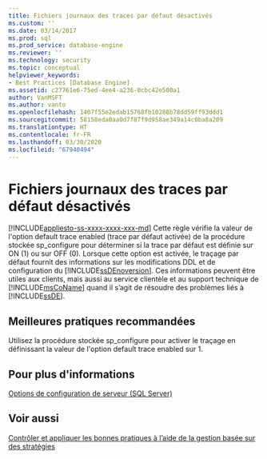 ```yaml
---
title: Fichiers journaux des traces par défaut désactivés
ms.custom: ''
ms.date: 03/14/2017
ms.prod: sql
ms.prod_service: database-engine
ms.reviewer: ''
ms.technology: security
ms.topic: conceptual
helpviewer_keywords:
- Best Practices [Database Engine]
ms.assetid: c27761e6-75ed-4ee4-a236-0cbc42e500a1
author: VanMSFT
ms.author: vanto
ms.openlocfilehash: 1407f55e2edab15768fb10288b78dd59ff93ddd1
ms.sourcegitcommit: 58158eda0aa0d7f87f9d958ae349a14c0ba8a209
ms.translationtype: HT
ms.contentlocale: fr-FR
ms.lasthandoff: 03/30/2020
ms.locfileid: "67940494"
---
```

# <a name="default-trace-log-files-disabled"></a>Fichiers journaux des traces par défaut désactivés
[!INCLUDE[appliesto-ss-xxxx-xxxx-xxx-md](../../includes/appliesto-ss-xxxx-xxxx-xxx-md.md)]
  Cette règle vérifie la valeur de l'option default trace enabled (trace par défaut activée) de la procédure stockée sp_configure pour déterminer si la trace par défaut est définie sur ON (1) ou sur OFF (0). Lorsque cette option est activée, le traçage par défaut fournit des informations sur les modifications DDL et de configuration du [!INCLUDE[ssDEnoversion](../../includes/ssdenoversion-md.md)]. Ces informations peuvent être utiles aux clients, mais aussi au service clientèle et au support technique de [!INCLUDE[msCoName](../../includes/msconame-md.md)] quand il s’agit de résoudre des problèmes liés à [!INCLUDE[ssDE](../../includes/ssde-md.md)].  
  
## <a name="best-practices-recommendations"></a>Meilleures pratiques recommandées  
 Utilisez la procédure stockée sp_configure pour activer le traçage en définissant la valeur de l'option default trace enabled sur 1.  
  
## <a name="for-more-information"></a>Pour plus d'informations  
 [Options de configuration de serveur &#40;SQL Server&#41;](../../database-engine/configure-windows/server-configuration-options-sql-server.md)  
  
## <a name="see-also"></a>Voir aussi  
 [Contrôler et appliquer les bonnes pratiques à l’aide de la gestion basée sur des stratégies](../../relational-databases/policy-based-management/monitor-and-enforce-best-practices-by-using-policy-based-management.md)  
  
  
